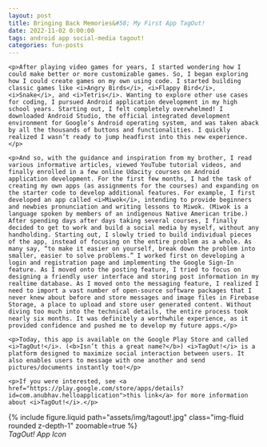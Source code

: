 ```yaml
---
layout: post
title: Bringing Back Memories&#58; My First App TagOut!
date: 2022-11-02 0:00:00
tags: android app social-media tagout!
categories: fun-posts
---
```


<div>

    <p>After playing video games for years, I started wondering how I could make better or more customizable games. So, I began exploring how I could create games on my own using code. I started building classic games like <i>Angry Birds</i>, <i>Flappy Bird</i>, <i>Snake</i>, and <i>Tetris</i>. Wanting to explore other use cases for coding, I pursued Android application development in my high school years. Starting out, I felt completely overwhelmed! I downloaded Android Studio, the official integrated development environment for Google’s Android operating system, and was taken aback by all the thousands of buttons and functionalities. I quickly realized I wasn’t ready to jump headfirst into this new experience.</p>

    <p>And so, with the guidance and inspiration from my brother, I read various informative articles, viewed YouTube tutorial videos, and finally enrolled in a few online Udacity courses on Android application development. For the first few months, I had the task of creating my own apps (as assignments for the courses) and expanding on the starter code to develop additional features. For example, I first developed an app called <i>Miwok</i>, intending to provide beginners and newbies pronunciation and writing lessons to Miwok. (Miwok is a language spoken by members of an indigenous Native American tribe.) After spending days after days taking several courses, I finally decided to get to work and build a social media by myself, without any handholding. Starting out, I slowly tried to build individual pieces of the app, instead of focusing on the entire problem as a whole. As many say, “to make it easier on yourself, break down the problem into smaller, easier to solve problems.” I worked first on developing a login and registration page and implementing the Google Sign-In feature. As I moved onto the posting feature, I tried to focus on designing a friendly user interface and storing post information in my realtime database. As I moved onto the messaging feature, I realized I need to import a vast number of open-source software packages that I never knew about before and store messages and image files in Firebase Storage, a place to upload and store user generated content. Without diving too much into the technical details, the entire process took nearly six months. It was definitely a worthwhile experience, as it provided confidence and pushed me to develop my future apps.</p>

    <p>Today, this app is available on the Google Play Store and called <i>TagOut!</i>. (<b>Isn’t this a great name?</b>) <i>TagOut!</i> is a platform designed to maximize social interaction between users. It also enables users to message with one another and send pictures/documents instantly too!</p>

    <p>If you were interested, see <a href="https://play.google.com/store/apps/details?id=com.anubhav.helloapplication">this link</a> for more information about <i>TagOut!</i>.</p>

</div>

<div class="row mt-3">
    <div class="col-sm mt-3 mt-md-0">
        {% include figure.liquid path="assets/img/tagout!.jpg" class="img-fluid rounded z-depth-1" zoomable=true %}
    </div>
</div>

<div class="caption">
    <i>TagOut! App Icon</i>
</div>
